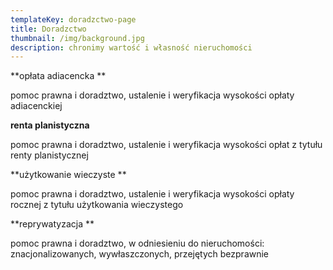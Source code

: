 ```yaml
---
templateKey: doradzctwo-page
title: Doradzctwo
thumbnail: /img/background.jpg
description: chronimy wartość i własność nieruchomości
---
```

**opłata adiacencka**

pomoc prawna i doradztwo, ustalenie i weryfikacja wysokości opłaty adiacenckiej



**renta planistyczna**

pomoc prawna i doradztwo, ustalenie i weryfikacja wysokości opłat z tytułu renty planistycznej



**użytkowanie wieczyste**

pomoc prawna i doradztwo, ustalenie i weryfikacja wysokości opłaty rocznej z tytułu użytkowania wieczystego



**reprywatyzacja**

pomoc prawna i doradztwo, w odniesieniu do nieruchomości: znacjonalizowanych, wywłaszczonych, przejętych bezprawnie
